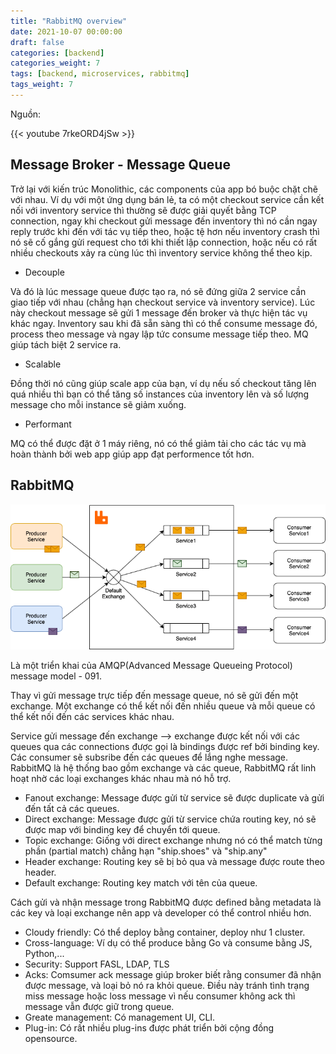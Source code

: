 ```yaml
---
title: "RabbitMQ overview"
date: 2021-10-07 00:00:00
draft: false
categories: [backend]
categories_weight: 7
tags: [backend, microservices, rabbitmq]
tags_weight: 7
---
```


Nguồn:

{{< youtube 7rkeORD4jSw >}}

## Message Broker - Message Queue

Trở lại với kiến trúc Monolithic, các components của app bó buộc chặt chẽ với nhau. Ví dụ với một ứng dụng bán lẻ, ta có một checkout service cần kết nối với inventory service thì thường sẽ được giải quyết bằng TCP connection, ngay khi checkout gửi message đến inventory thì nó cần ngay reply trước khi đến với tác vụ tiếp theo, hoặc tệ hơn nếu inventory crash thì nó sẽ cố gắng gửi request cho tới khi thiết lập connection, hoặc nếu có rất nhiều checkouts xảy ra cùng lúc thì inventory service không thể theo kịp.

- Decouple

Và đó là lúc message queue được tạo ra, nó sẽ đứng giữa 2 service cần giao tiếp với nhau (chẳng hạn checkout service và inventory service). Lúc này checkout message sẽ gửi 1 message đến broker và thực hiện tác vụ khác ngay. Inventory sau khi đã sẵn sàng thì có thể consume message đó, process theo message và ngay lập tức consume message tiếp theo. MQ giúp tách biệt 2 service ra.

- Scalable

Đồng thời nó cũng giúp scale app của bạn, ví dụ nếu số checkout tăng lên quá nhiều thì bạn có thể tăng số instances của inventory lên và số lượng message cho mỗi instance sẽ giảm xuống.

- Performant

MQ có thể được đặt ở 1 máy riêng, nó có thể giảm tải cho các tác vụ mà hoàn thành bởi web app giúp app đạt performence tốt hơn.

## RabbitMQ

![rabbitmq](/images/rabbitmq.png)

Là một triển khai của AMQP(Advanced Message Queueing Protocol) message model - 091.

Thay vì gửi message trực tiếp đến message queue, nó sẽ gửi đến một exchange. Một exchange có thể kết nối đến nhiều queue và mỗi queue có thể kết nối đến các services khác nhau.

Service gửi message đến exchange --> exchange được kết nối với các queues qua các connections được gọi là bindings được ref bởi binding key. Các consumer sẽ subsribe đến các queues để lắng nghe message. RabbitMQ là hệ thống bao gồm exchange và các queue, RabbitMQ rất linh hoạt nhờ các loại exchanges khác nhau mà nó hỗ trợ.

- Fanout exchange: Message được gửi từ service sẽ được duplicate và gửi đến tất cả các queues.
- Direct exchange: Message được gửi từ service chứa routing key, nó sẽ được map với binding key để chuyển tới queue.
- Topic exchange: Giống với direct exchange nhưng nó có thể match từng phần (partial match) chẳng hạn "ship.shoes" và "ship.any"
- Header exchange: Routing key sẽ bị bỏ qua và message được route theo header.
- Default exchange: Routing key match với tên của queue.

Cách gửi và nhận message trong RabbitMQ được defined bằng metadata là các key và loại exchange nên app và developer có thể control nhiều hơn.

- Cloudy friendly: Có thể deploy bằng container, deploy như 1 cluster.
- Cross-language: Ví dụ có thể produce bằng Go và consume bằng JS, Python,...
- Security: Support FASL, LDAP, TLS
- Acks: Comsumer ack message giúp broker biết rằng consumer đã nhận được message, và loại bỏ nó ra khỏi queue. Điều này tránh tình trạng miss message hoặc loss message vì nếu consumer không ack thì message vẫn được giữ trong queue.
- Greate management: Có management UI, CLI.
- Plug-in: Có rất nhiều plug-ins được phát triển bởi cộng đồng opensource.
